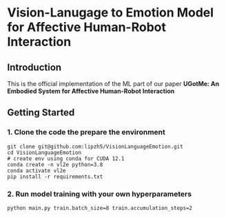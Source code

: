 # Vision-Lanugage to Emotion Model for Affective Human-Robot Interaction

## Introduction
This is the official implementation of the ML part of our paper **UGotMe: An Embodied System for Affective Human-Robot Interaction**

## Getting Started
### 1. Clone the code the prepare the environment
```
git clone git@github.com:lipzh5/VisionLanguageEmotion.git
cd VisionLanguageEmotion
# create env using conda for CUDA 12.1
conda create -n vl2e python=3.8 
conda activate vl2e
pip install -r requirements.txt

```
### 2. Run model training with your own hyperparameters
```
python main.py train.batch_size=8 train.accumulation_steps=2
```